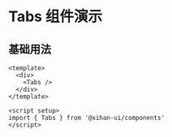 # Tabs 组件演示

## 基础用法

```vue
<template>
  <div>
    <Tabs />
  </div>
</template>

<script setup>
import { Tabs } from '@xihan-ui/components'
</script>
```

